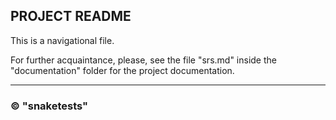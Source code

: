 ## PROJECT README

This is a navigational file.

For further acquaintance, please, see the file "srs.md" inside the "documentation" folder for the project documentation.

---

### © "snaketests"

